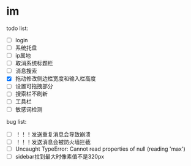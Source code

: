 # im

todo list:  
- [ ] login
- [ ] 系统托盘
- [ ] ip属地
- [ ] 取消系统标题栏
- [ ] 消息搜索
- [x] 拖动修改侧边栏宽度和输入栏高度
- [ ] 设置可拖拽部分
- [ ] 搜索栏不刷新
- [ ] 工具栏
- [ ] 敏感词检测

bug list:
- [ ] ！！！发送重复消息会导致崩溃
- [ ] ！！！发送消息会被防火墙拦截
- [ ] Uncaught TypeError: Cannot read properties of null (reading 'max')
- [ ] sidebar拉到最大时像素值不是320px